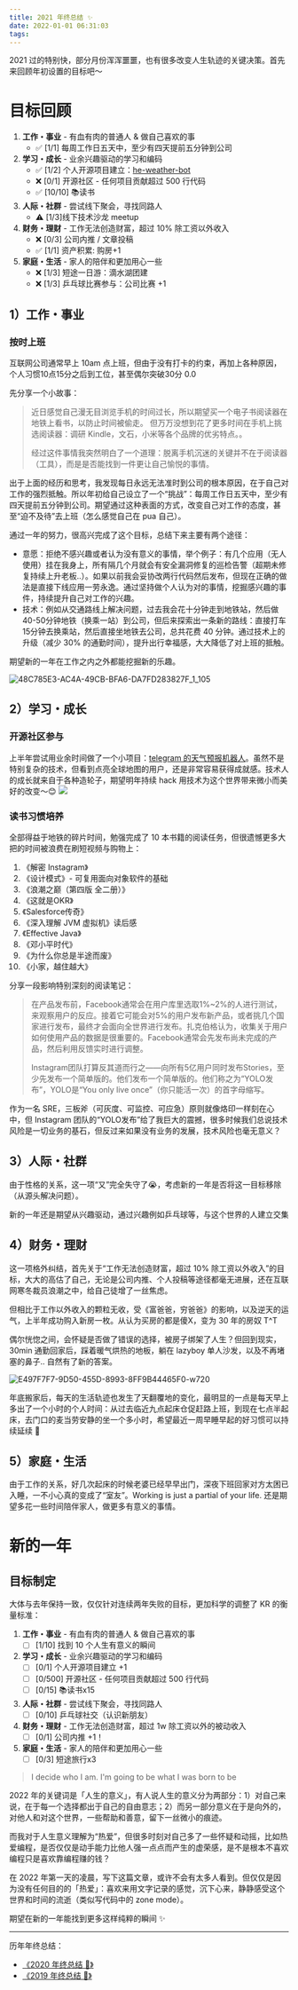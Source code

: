 ```yaml
---
title: 2021 年终总结 ✨
date: 2022-01-01 06:31:03
tags:
---
```



2021 过的特别快，部分月份浑浑噩噩，也有很多改变人生轨迹的关键决策。首先来回顾年初设置的目标吧～

<!--more-->

# 目标回顾

1. **工作・事业** - 有血有肉的普通人 & 做自己喜欢的事
    - ✅ [1/1] 每周工作日五天中，至少有四天提前五分钟到公司
2. **学习・成长** - 业余兴趣驱动的学习和编码 
    - ✅ [1/2] 个人开源项目建立：[he-weather-bot](https://github.com/daya0576/he-weather-bot)
    - ❌ [0/1] 开源社区 - 任何项目贡献超过 500 行代码
    - ✅ [10/10] 📚读书
3. **人际・社群** - 尝试线下聚会，寻找同路人
    - ⚠️ [1/3]线下技术沙龙 meetup
4. **财务・理财** - 工作无法创造财富，超过 10% 除工资以外收入
    - ❌ [0/3] 公司内推 / 文章投稿
    - ✅ [1/1] 资产积累: 购房+1
5. **家庭・生活** - 家人的陪伴和更加用心一些
    - ❌ [1/3] 短途一日游：滴水湖团建
    - ❌ [1/3] 乒乓球比赛参与：公司比赛 +1

## 1）工作・事业 

### 按时上班

互联网公司通常早上 10am 点上班，但由于没有打卡的约束，再加上各种原因，个人习惯10点15分之后到工位，甚至偶尔突破30分 0.0

先分享一个小故事：

> 近日感觉自己漫无目浏览手机的时间过长，所以期望买一个电子书阅读器在地铁上看书，以防止时间被偷走。
但万万没想到花了更多时间在手机上挑选阅读器：调研 Kindle，文石，小米等各个品牌的优劣特点。。 
> 
> 经过这件事情我突然明白了一个道理：脱离手机沉迷的关键并不在于阅读器（工具），而是是否能找到一件更让自己愉悦的事情。 

出于上面的经历和思考，我发现每日永远无法准时到公司的根本原因，在于自己对工作的强烈抵触。所以年初给自己设立了一个“挑战”：每周工作日五天中，至少有四天提前五分钟到公司。期望通过这种表面的方式，改变自己对工作的态度，甚至“迫不及待”去上班（怎么感觉自己在 pua 自己）。

通过一年的努力，很高兴完成了这个目标，总结下来主要有两个途径：
- 意愿：拒绝不感兴趣或者认为没有意义的事情，举个例子：有几个应用（无人使用）挂在我身上，所有隔几个月就会有安全漏洞修复的巡检告警（超期未修复持续上升老板..）。如果以前我会妥协改两行代码然后发布，但现在正确的做法是直接下线应用一劳永逸。通过坚持做个人认为对的事情，挖掘感兴趣的事件，持续提升自己对工作的兴趣。
- 技术：例如从交通路线上解决问题，过去我会花十分钟走到地铁站，然后做40-50分钟地铁（换乘一站）到公司，但后来探索出一条新的路线：直接打车 15分钟去换乘站，然后直接坐地铁去公司，总共花费 40 分钟。通过技术上的升级（减少 30% 的通勤时间），提升出行幸福感，大大降低了对上班的抵触。

期望新的一年在工作之内之外都能挖掘新的乐趣。

![48C785E3-AC4A-49CB-BFA6-DA7FD283827F_1_105](/images/blog/48C785E3-AC4A-49CB-BFA6-DA7FD283827F_1_105_c.jpeg)



## 2）学习・成长

### 开源社区参与

上半年尝试用业余时间做了一个小项目：[telegram 的天气预报机器人](https://github.com/daya0576/he-weather-bot)。虽然不是特别复杂的技术，但看到点亮全球地图的用户，还是非常容易获得成就感。技术人的成长就来自于各种造轮子，期望明年持续 hack 用技术为这个世界带来微小而美好的改变～😊
![](/images/blog/16409330203087.jpg)

### 读书习惯培养
全部得益于地铁的碎片时间，勉强完成了 10 本书籍的阅读任务，但很遗憾更多大把的时间被浪费在刷短视频与购物上：

1. 《解密 Instagram》
2. 《设计模式》- 可复用面向对象软件的基础 
3. 《浪潮之巅（第四版 全二册）》
4. 《这就是OKR》
5. 《Salesforce传奇》
6. 《深入理解 JVM 虚拟机》读后感
7. 《Effective Java》
8. 《邓小平时代》
9. 《为什么你总是半途而废》
10. 《小家，越住越大》

分享一段影响特别深刻的阅读笔记：

> 在产品发布前，Facebook通常会在用户库里选取1%~2%的人进行测试，来观察用户的反应。接着它可能会对5%的用户发布新产品，或者挑几个国家进行发布，最终才会面向全世界进行发布。扎克伯格认为，收集关于用户如何使用产品的数据是很重要的。Facebook通常会先发布尚未完成的产品，然后利用反馈实时进行调整。
> 
> Instagram团队打算反其道而行之——向所有5亿用户同时发布Stories，至少先发布一个简单版的。他们发布一个简单版的。他们称之为“YOLO发布”，YOLO是“You only live once”（你只能活一次）的首字母缩写。

作为一名 SRE，三板斧（可灰度、可监控、可应急）原则就像烙印一样刻在心中，但 Instagram 团队的“YOLO发布”给了我巨大的震撼，很多时候我们总说技术风险是一切业务的基石，但反过来如果没有业务的发展，技术风险也毫无意义？

## 3）人际・社群

由于性格的关系，这一项“又”完全失守了😭，考虑新的一年是否将这一目标移除（从源头解决问题）。

新的一年还是期望从兴趣驱动，通过兴趣例如乒乓球等，与这个世界的人建立交集


## 4）财务・理财

这一项格外纠结，首先关于“工作无法创造财富，超过 10% 除工资以外收入”的目标，大大的高估了自己，无论是公司内推、个人投稿等途径都毫无进展，还在互联网寒冬裁员浪潮之中，给自己徒增了一丝焦虑。

但相比于工作以外收入的颗粒无收，受《富爸爸，穷爸爸》的影响，以及逆天的运气，上半年成功购入新房一枚。从认为买房的都是傻X，变为 30 年的房奴 T^T 

偶尔恍惚之间，会怀疑是否做了错误的选择，被房子绑架了人生？但回到现实，30min 通勤回家后，踩着暖气烘热的地板，躺在 lazyboy 单人沙发，以及不再堵塞的鼻子.. 自然有了新的答案。

![E497F7F7-9D50-455D-8993-8FF9B44465F0-w720](/images/blog/E497F7F7-9D50-455D-8993-8FF9B44465F0.jpeg)

年底搬家后，每天的生活轨迹也发生了天翻覆地的变化，最明显的一点是每天早上多出了一个小时的个人时间：从过去临近九点起床仓促赶路上班，到现在七点半起床，去门口的麦当劳安静的坐一个多小时，希望最近一周早睡早起的好习惯可以持续延续 🥰

## 5）家庭・生活

由于工作的关系，好几次起床的时候老婆已经早早出门，深夜下班回家对方太困已入睡，一不小心真的变成了“室友”。Working is just a partial of your life. 还是期望多花一些时间陪伴家人，做更多有意义的事情。

# 新的一年

## 目标制定

大体与去年保持一致，仅仅针对连续两年失败的目标，更加科学的调整了 KR 的衡量标准：

1. **工作・事业** - 有血有肉的普通人 & 做自己喜欢的事
    - [ ] [1/10] 找到 10 个人生有意义的瞬间
2. **学习・成长** - 业余兴趣驱动的学习和编码 
    - [ ] [0/1] 个人开源项目建立 +1 
    - [ ] [0/500] 开源社区 - 任何项目贡献超过 500 行代码
    - [ ] [0/15] 📚读书x15
3. **人际・社群** - 尝试线下聚会，寻找同路人
    - [ ] [0/10] 乒乓球社交（认识新朋友）
4. **财务・理财** - 工作无法创造财富，超过 1w 除工资以外的被动收入
    - [ ] [0/1] 公司内推 +1！
5. **家庭・生活** - 家人的陪伴和更加用心一些
    - [ ] [0/3] 短途旅行x3

> I decide who I am. I'm going to be what I was born to be 

2022 年的关键词是「人生的意义」，有人说人生的意义分为两部分：1）对自己来说，在于每一个选择都出于自己的自由意志；2）而另一部分意义在于是向外的，对他人和对这个世界，一些帮助和善意，留下一丝微小的痕迹。   

而我对于人生意义理解为“热爱”，但很多时刻对自己多了一些怀疑和动摇，比如热爱编程，是否仅仅是动手能力比他人强一点点而产生的虚荣感，是不是根本不喜欢编程只是喜欢靠编程赚的钱？

在 2022 年第一天的凌晨，写下这篇文章，或许不会有太多人看到。但仅仅是因为没有任何目的的「热爱」：喜欢来用文字记录的感觉，沉下心来，静静感受这个世界和时间的流逝（类似写代码中的 zone mode）。

期望在新的一年能找到更多这样纯粹的瞬间 ✨

---

历年年终总结：
- [《2020 年终总结 🥳》](/blog/20210228/2020-summary/)
- [《2019 年终总结 🎉》](/blog/20200119/2019-summary/)

